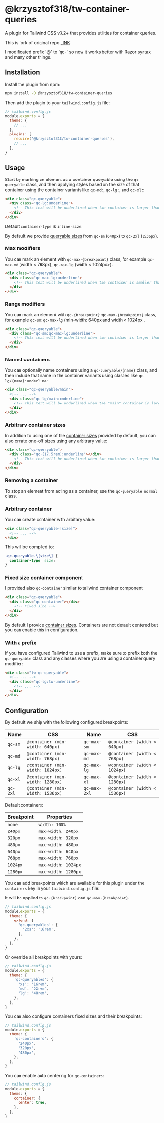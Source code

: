 # @krzysztof318/tw-container-queries

A plugin for Tailwind CSS v3.2+ that provides utilities for container queries.

This is fork of original repo [LINK](https://github.com/tailwindlabs/tailwindcss-container-queries)

I modificated prefix '@' to 'qc-' so now it works better with Razor syntax and many other things.

## Installation

Install the plugin from npm:

```sh
npm install -D @krzysztof318/tw-container-queries
```

Then add the plugin to your `tailwind.config.js` file:

```js
// tailwind.config.js
module.exports = {
  theme: {
    // ...
  },
  plugins: [
    require('@krzysztof318/tw-container-queries'),
    // ...
  ],
}
```

## Usage

Start by marking an element as a container queryable using the `qc-queryable` class, and then applying styles based on the size of that container using the container variants like `qc-md:`, `qc-lg:`, and `qc-xl:`:

```html
<div class="qc-queryable">
  <div class="qc-lg:underline">
    <!-- This text will be underlined when the container is larger than or equals `1024px` -->
  </div>
</div>
```

Default `container-type` is `inline-size`.

By default we provide [queryable sizes](#configuration) from `qc-sm` (`640px`) to `qc-2xl` (`1536px`).

### Max modifiers

You can mark an element with `qc-max-{breakpoint}` class, for example `qc-max-md` (width < 768px), `qc-max-lg` (width < 1024px>).

```html
<div class="qc-queryable">
  <div class="qc-max-lg:underline">
    <!-- This text will be underlined when the container is smaller than `1024px` -->
  </div>
</div>
```

### Range modifiers

You can mark an element with `qc-{breakpoint}:qc-max-{breakpoint}` class, for example `qc-sm:qc-max-lg` (min-width: 640px and width < 1024px).

```html
<div class="qc-queryable">
  <div class="qc-sm:qc-max-lg:underline">
    <!-- This text will be underlined when the container is larger than or equals `640px and smaller than `1024px` -->
  </div>
</div>
```

### Named containers

You can optionally name containers using a `qc-queryable/{name}` class, and then include that name in the container variants using classes like `qc-lg/{name}:underline`:

```html
<div class="qc-queryable/main">
  <!-- ... -->
  <div class="qc-lg/main:underline">
    <!-- This text will be underlined when the "main" container is larger than `1024px` -->
  </div>
</div>
```

### Arbitrary container sizes

In addition to using one of the [container sizes](#configuration) provided by default, you can also create one-off sizes using any arbitrary value:

```html
<div class="qc-queryable">
  <div class="qc-[17.5rem]:underline"></div>
    <!-- This text will be underlined when the container is larger than `17.5rem` -->
  </div>
</div>
```

### Removing a container

To stop an element from acting as a container, use the `qc-queryable-normal` class.

<div class="qc-queryable xl:qc-queryable-normal">
  <!-- ... -->
</div>

### Arbitrary container

You can create container with arbitary value:

```html
<div class="qc-queryable-[size]">
  <!-- ... -->
</div>
```
This will be compiled to:

```css
.qc-queryable-\[size\] {
  container-type: size;
}
```

### Fixed size container component

I provided also `qc-container` similar to tailwind container component:

```html
<div class="qc-queryable">
  <div class="qc-container"></div>
    <!-- Fixed size -->
  </div>
</div>
```

By default I provide [container sizes](#configuration).
Containers are not default centered but you can enable this in configuration.

### With a prefix

If you have configured Tailwind to use a prefix, make sure to prefix both the `qc-queryable` class and any classes where you are using a container query modifier:

```html
<div class="tw-qc-queryable">
  <!-- ... -->
  <div class="qc-lg:tw-underline">
    <!-- ... -->
  </div>
</div>
```

## Configuration

By default we ship with the following configured breakpoints:

| Name     | CSS                                          | Name         | CSS                                          |
| -------- | -------------------------------------------- | ------------ | -------------------------------------------- |
| `qc-sm`  | `@container (min-width: 640px)`              | `qc-max-sm`  | `@container (width < 640px)`                 |
| `qc-md`  | `@container (min-width: 768px)`              | `qc-max-md`  | `@container (width < 768px)`                 |
| `qc-lg`  | `@container (min-width: 1024px)`             | `qc-max-lg`  | `@container (width < 1024px)`                |
| `qc-xl`  | `@container (min-width: 1280px)`             | `qc-max-xl`  | `@container (width < 1280px)`                |
| `qc-2xl` | `@container (min-width: 1536px)`             | `qc-max-2xl` | `@container (width < 1536px)`                |

Default containers:

| Breakpoint | Properties          |
| ---------- | ------------------- |
| `none`     | `width: 100%`       |
| `240px`    | `max-width: 240px`  |
| `320px`    | `max-width: 320px`  |
| `480px`    | `max-width: 480px`  |
| `640px`    | `max-width: 640px`  |
| `768px`    | `max-width: 768px`  |
| `1024px`   | `max-width: 1024px` |
| `1280px`   | `max-width: 1280px` |

You can add breakpoints which are available for this plugin under the `containers` key in your `tailwind.config.js` file:

It will be applied to `qc-{breakpoint}` and `qc-max-{breakpoint}`.

```js
// tailwind.config.js
module.exports = {
  theme: {
    extend: {
      'qc-queryables': {
        '2xs': '16rem',
      },
    },
  },
}
```

Or override all breakpoints with yours:

```js
// tailwind.config.js
module.exports = {
  theme: {
    'qc-queryables': {
      'xs': '16rem',
      'md': '32rem',
      'lg': '48rem',
    },
  },
}
```

You can also configure containers fixed sizes and their breakpoints:

```js
// tailwind.config.js
module.exports = {
  theme: {
    'qc-containers': {
      '240px',
      '320px',
      '480px',
    },
  },
}
```

You can enable auto centering for `qc-containers`:

```js
// tailwind.config.js
module.exports = {
  theme: {
    container: {
      center: true,
    },
  },
}
```